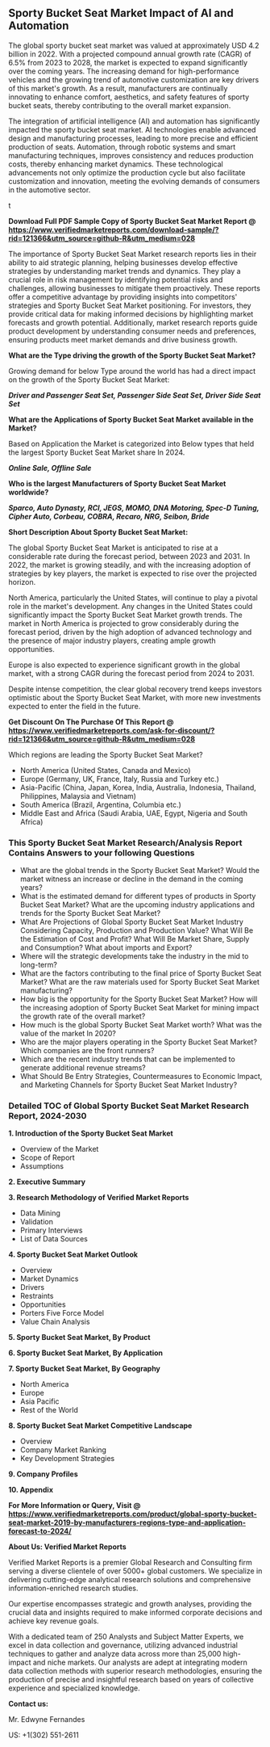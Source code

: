 <h2>Sporty Bucket Seat Market Impact of AI and Automation</h2><p>The global sporty bucket seat market was valued at approximately USD 4.2 billion in 2022. With a projected compound annual growth rate (CAGR) of 6.5% from 2023 to 2028, the market is expected to expand significantly over the coming years. The increasing demand for high-performance vehicles and the growing trend of automotive customization are key drivers of this market's growth. As a result, manufacturers are continually innovating to enhance comfort, aesthetics, and safety features of sporty bucket seats, thereby contributing to the overall market expansion.</p><p>The integration of artificial intelligence (AI) and automation has significantly impacted the sporty bucket seat market. AI technologies enable advanced design and manufacturing processes, leading to more precise and efficient production of seats. Automation, through robotic systems and smart manufacturing techniques, improves consistency and reduces production costs, thereby enhancing market dynamics. These technological advancements not only optimize the production cycle but also facilitate customization and innovation, meeting the evolving demands of consumers in the automotive sector.</p>t</p><p id="" class=""><strong>Download Full PDF Sample Copy of Sporty Bucket Seat Market Report @ <a href="https://www.verifiedmarketreports.com/download-sample/?rid=121366&utm_source=github-R&utm_medium=028" target="_blank">https://www.verifiedmarketreports.com/download-sample/?rid=121366&utm_source=github-R&utm_medium=028</a></strong></p><p>The importance of&nbsp;Sporty Bucket Seat Market research reports lies in their ability to aid strategic planning, helping businesses develop effective strategies by understanding market trends and dynamics. They play a crucial role in risk management by identifying potential risks and challenges, allowing businesses to mitigate them proactively. These reports offer a competitive advantage by providing insights into competitors' strategies and Sporty Bucket Seat Market positioning. For investors, they provide critical data for making informed decisions by highlighting market forecasts and growth potential. Additionally, market research reports guide product development by understanding consumer needs and preferences, ensuring products meet market demands and drive business growth.</p><p><strong>What are the&nbsp;Type driving the growth of the Sporty Bucket Seat Market?</strong></p><p id="" class="">Growing demand for below Type around the world has had a direct impact on the growth of the Sporty Bucket Seat Market:</p><em><strong>Driver and Passenger Seat Set, Passenger Side Seat Set, Driver Side Seat Set</strong></em></p><strong>What are the&nbsp;Applications&nbsp;of Sporty Bucket Seat Market available in the Market?</strong></p><p id="" class="">Based on Application the Market is categorized into Below types that held the largest Sporty Bucket Seat Market share In 2024.</p><em><strong>Online Sale, Offline Sale</strong></em></p><strong>Who is the largest Manufacturers of Sporty Bucket Seat Market worldwide?</strong></p><p><em><strong>Sparco, Auto Dynasty, RCI, JEGS, MOMO, DNA Motoring, Spec-D Tuning, Cipher Auto, Corbeau, COBRA, Recaro, NRG, Seibon, Bride</strong></em></p><p id="" class=""><strong>Short Description About Sporty Bucket Seat Market:</strong></p><p>The global Sporty Bucket Seat Market is anticipated to rise at a considerable rate during the forecast period, between 2023 and 2031. In 2022, the market is growing steadily, and with the increasing adoption of strategies by key players, the market is expected to rise over the projected horizon.</p><p>North America, particularly the United States, will continue to play a pivotal role in the market's development. Any changes in the United States could significantly impact the Sporty Bucket Seat Market growth trends. The market in North America is projected to grow considerably during the forecast period, driven by the high adoption of advanced technology and the presence of major industry players, creating ample growth opportunities.</p><p>Europe is also expected to experience significant growth in the global market, with a strong CAGR during the forecast period from 2024 to 2031.</p><p>Despite intense competition, the clear global recovery trend keeps investors optimistic about the Sporty Bucket Seat Market, with more new investments expected to enter the field in the future.</p><p id="" class=""><strong>Get Discount On The Purchase Of This Report @ <a href="https://www.verifiedmarketreports.com/ask-for-discount/?rid=121366&utm_source=github-R&utm_medium=028" target="_blank">https://www.verifiedmarketreports.com/ask-for-discount/?rid=121366&utm_source=github-R&utm_medium=028</a></strong></p>Which regions are leading the Sporty Bucket Seat Market?</p><ul><li>North America (United States, Canada and Mexico)</li><li>Europe (Germany, UK, France, Italy, Russia and Turkey etc.)</li><li>Asia-Pacific (China, Japan, Korea, India, Australia, Indonesia, Thailand, Philippines, Malaysia and Vietnam)</li><li>South America (Brazil, Argentina, Columbia etc.)</li><li>Middle East and Africa (Saudi Arabia, UAE, Egypt, Nigeria and South Africa)</li></ul><h3 id="" class="">This Sporty Bucket Seat Market Research/Analysis Report Contains Answers to your following Questions</h3><ul><li>What are the global trends in the Sporty Bucket Seat Market? Would the market witness an increase or decline in the demand in the coming years?</li><li>What is the estimated demand for different types of products in Sporty Bucket Seat Market? What are the upcoming industry applications and trends for the Sporty Bucket Seat Market?</li><li>What Are Projections of Global Sporty Bucket Seat Market Industry Considering Capacity, Production and Production Value? What Will Be the Estimation of Cost and Profit? What Will Be Market Share, Supply and Consumption? What about imports and Export?</li><li>Where will the strategic developments take the industry in the mid to long-term?</li><li>What are the factors contributing to the final price of Sporty Bucket Seat Market? What are the raw materials used for Sporty Bucket Seat Market manufacturing?</li><li>How big is the opportunity for the Sporty Bucket Seat Market? How will the increasing adoption of Sporty Bucket Seat Market for mining impact the growth rate of the overall market?</li><li>How much is the global Sporty Bucket Seat Market worth? What was the value of the market In 2020?</li><li>Who are the major players operating in the Sporty Bucket Seat Market? Which companies are the front runners?</li><li>Which are the recent industry trends that can be implemented to generate additional revenue streams?</li><li>What Should Be Entry Strategies, Countermeasures to Economic Impact, and Marketing Channels for Sporty Bucket Seat Market Industry?</li></ul><h3 id="" class="">Detailed TOC of Global Sporty Bucket Seat Market Research Report, 2024-2030</h3><p id="" class=""><strong>1. Introduction of the Sporty Bucket Seat Market</strong></p><ul><li>Overview of the Market</li><li>Scope of Report</li><li>Assumptions</li></ul><p id="" class=""><strong>2. Executive Summary</strong></p><p id="" class=""><strong>3. Research Methodology of Verified Market Reports</strong></p><ul><li>Data Mining</li><li>Validation</li><li>Primary Interviews</li><li>List of Data Sources</li></ul><p id="" class=""><strong>4. Sporty Bucket Seat Market Outlook</strong></p><ul><li>Overview</li><li>Market Dynamics</li><li>Drivers</li><li>Restraints</li><li>Opportunities</li><li>Porters Five Force Model</li><li>Value Chain Analysis</li></ul><p id="" class=""><strong>5. Sporty Bucket Seat Market, By Product</strong></p><p id="" class=""><strong>6. Sporty Bucket Seat Market, By Application</strong></p><p id="" class=""><strong>7. Sporty Bucket Seat Market, By Geography</strong></p><ul><li>North America</li><li>Europe</li><li>Asia Pacific</li><li>Rest of the World</li></ul><p id="" class=""><strong>8. Sporty Bucket Seat Market Competitive Landscape</strong></p><ul><li>Overview</li><li>Company Market Ranking</li><li>Key Development Strategies</li></ul><p id="" class=""><strong>9. Company Profiles</strong></p><p id="" class=""><strong>10. Appendix</strong></p><p id="" class=""><strong>For More Information or Query, Visit @ <a href="https://www.verifiedmarketreports.com/product/global-sporty-bucket-seat-market-2019-by-manufacturers-regions-type-and-application-forecast-to-2024/" target="_blank">https://www.verifiedmarketreports.com/product/global-sporty-bucket-seat-market-2019-by-manufacturers-regions-type-and-application-forecast-to-2024/</a></strong></p><p id="" class=""><strong>About Us: Verified Market Reports</strong></p><p id="" class="">Verified Market Reports is a premier Global Research and Consulting firm serving a diverse clientele of over 5000+ global customers. We specialize in delivering cutting-edge analytical research solutions and comprehensive information-enriched research studies.</p><p id="" class="">Our expertise encompasses strategic and growth analyses, providing the crucial data and insights required to make informed corporate decisions and achieve key revenue goals.</p><p id="" class="">With a dedicated team of 250 Analysts and Subject Matter Experts, we excel in data collection and governance, utilizing advanced industrial techniques to gather and analyze data across more than 25,000 high-impact and niche markets. Our analysts are adept at integrating modern data collection methods with superior research methodologies, ensuring the production of precise and insightful research based on years of collective experience and specialized knowledge.</p><p id="" class=""><strong>Contact us:</strong></p><p id="" class="">Mr. Edwyne Fernandes</p><p id="" class="">US: +1(302) 551-2611</p>